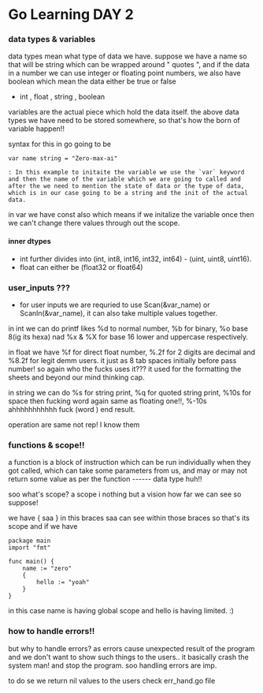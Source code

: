 # Go Learning DAY 2

### data types & variables
data types mean what type of data we have.
suppose we have a name so that will be string which can be wrapped around " quotes ", and if the data in a number we can use integer or floating point numbers, we also have boolean which mean the data either be true or false

- int , float , string , boolean

variables are the actual piece which hold the data itself. the above data types we have need to be stored somewhere, so that's how the born of variable happen!!

syntax for this in go going to be

```
var name string = "Zero-max-ai"

: In this example to initaite the variable we use the `var` keyword and then the name of the variable which we are going to called and after the we need to mention the state of data or the type of data, which is in our case going to be a string and the init of the actual data.
```

in var we have const also which means if we initalize the variable once then we can't change there values through out the scope.

#### inner dtypes
- int further divides into (int, int8, int16, int32, int64) - (uint, uint8, uint16).
- float can either be (float32 or float64)


### user\_inputs ???
- for user inputs we are requried to use Scan(&var\_name) or Scanln(&var\_name), it can also take multiple values together.

in int we can do printf likes %d to normal number, %b for binary, %o base 8(ig its hexa) nad %x & %X for base 16 lower and uppercase respectively.

in float we have %f for direct float number, %.2f for 2 digits are decimal and %8.2f for legit demm users. it just as 8 tab spaces initially before pass number! so again who the fucks uses it??? it used for the formatting the sheets and beyond our mind thinking cap.

in string we can do %s for string print, %q for quoted string print, %10s for space then fucking word again same as floating one!!, %-10s ahhhhhhhhhhh fuck (word      ) end result.

operation are same not rep! I know them

### functions & scope!!
a function is a block of instruction which can be run individually when they got called, which can take some parameters from us, and may or may not return some value as per the function ------ data type huh!!

soo what's scope? a scope i nothing but a vision how far we can see so suppose!

we have { saa    } in this braces saa can see within those braces so that's its scope and if we have
```
package main
import "fmt"

func main() {
    name := "zero"
    {
        hello := "yoah"
    }
}
```

in this case name is having global scope and hello is having limited. :)


### how to handle errors!!
but why to handle errors? as errors cause unexpected result of the program and we don't want to show such things to the users.. it basically crash the system man! and stop the program. soo handling errors are imp.

to do se we return nil values to the users check err\_hand.go file
